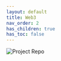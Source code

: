 ```yaml
---
layout: default
title: Web3
nav_order: 2
has_children: true
has_toc: false
---
```


![Project Repo](https://github.com/0xdoublemoon/ethereum-coding)